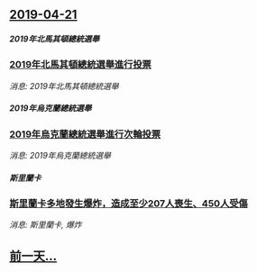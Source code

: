 ## [2019-04-21](/news/2019/04/21/index.md)

##### 2019年北馬其頓總統選舉
### [2019年北馬其頓總統選舉進行投票 ](/news/2019/04/21/2019年北馬其頓總統選舉進行投票.md)
_消息: 2019年北馬其頓總統選舉_

##### 2019年烏克蘭總統選舉
### [2019年烏克蘭總統選舉進行次輪投票 ](/news/2019/04/21/2019年烏克蘭總統選舉進行次輪投票.md)
_消息: 2019年烏克蘭總統選舉_

##### 斯里蘭卡
### [斯里蘭卡多地發生爆炸，造成至少207人喪生、450人受傷 ](/news/2019/04/21/斯里蘭卡多地發生爆炸-造成至少207人喪生-450人受傷.md)
_消息: 斯里蘭卡, 爆炸_

## [前一天...](/news/2019/04/20/index.md)

